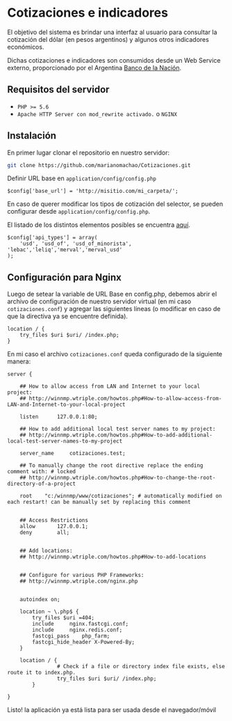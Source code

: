 # Cotizaciones e indicadores

El objetivo del sistema es brindar una interfaz al usuario para consultar la cotización del dólar (en pesos argentinos) y algunos otros indicadores económicos.

Dichas cotizaciones e indicadores son consumidos desde un Web Service externo, proporcionado por el  Argentina [Banco de la Nación](https://estadisticasbcra.com).

## Requisitos del servidor

- `PHP >= 5.6`
- `Apache HTTP Server con mod_rewrite activado.` o `NGINX`

## Instalación

En primer lugar clonar el repositorio en nuestro servidor:

```bash
git clone https://github.com/marianomachao/Cotizaciones.git
```

Definir URL base en `application/config/config.php`

```
$config['base_url'] = 'http://misitio.com/mi_carpeta/';
```
En caso de querer modificar los tipos de cotización del selector, se pueden configurar desde `application/config/config.php`.

El listado de los distintos elementos posibles se encuentra [aquí](https://estadisticasbcra.com/api/documentacion).

```
$config['api_types'] = array(
	'usd', 'usd_of', 'usd_of_minorista', 'lebac','leliq','merval','merval_usd'
);
```

## Configuración para Nginx

Luego de setear la variable de URL Base en config.php, debemos abrir el archivo de configuración de nuestro servidor virtual (en mi caso `cotizaciones.conf`) y agregar las siguientes líneas (o modificar en caso de que la directiva ya se encuentre definida).

```
location / {
    try_files $uri $uri/ /index.php;
}
```

En mi caso el archivo `cotizaciones.conf` queda configurado de la siguiente manera:

```
server {
	
	## How to allow access from LAN and Internet to your local project:
	## http://winnmp.wtriple.com/howtos.php#How-to-allow-access-from-LAN-and-Internet-to-your-local-project
	
	listen		127.0.0.1:80;
	
	## How to add additional local test server names to my project:
	## http://winnmp.wtriple.com/howtos.php#How-to-add-additional-local-test-server-names-to-my-project
	
	server_name 	cotizaciones.test;
	
	## To manually change the root directive replace the ending comment with: # locked
	## http://winnmp.wtriple.com/howtos.php#How-to-change-the-root-directory-of-a-project
	
	root 	"c:/winnmp/www/cotizaciones"; # automatically modified on each restart! can be manually set by replacing this comment
	
	
	## Access Restrictions
	allow		127.0.0.1;
	deny		all;
	
	
	## Add locations:
	## http://winnmp.wtriple.com/howtos.php#How-to-add-locations
	
	
	## Configure for various PHP Frameworks:
	## http://winnmp.wtriple.com/nginx.php
	
	
	autoindex on;
 
	location ~ \.php$ {
		try_files $uri =404;
		include		nginx.fastcgi.conf;
		include		nginx.redis.conf;
		fastcgi_pass	php_farm;
		fastcgi_hide_header X-Powered-By;
	}
 
	location / {
                # Check if a file or directory index file exists, else route it to index.php.
                try_files $uri $uri/ /index.php;
        }
 
}
```


Listo! la aplicación ya está lista para ser usada desde el navegador/móvil